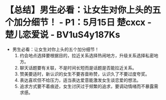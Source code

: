 # 【总结】男生必看：让女生对你上头的五个加分细节！ - P1：5月15日 楚cxcx - 楚儿恋爱说 - BV1uS4y187Ks

-   男生必看：让女生对你上头的五个加分细节！
    1.  约会地点选择要根据目的，拉近关系选择热闹地方，升级关系选择私密地方。
    2.  聊天话题要有关联，不是时间长短而是话题是否能拉近关系。
    3.  赞美要适时，新认识的女生不要吝啬称赞，认识久了不要过度夸奖。
    4.  表达喜欢但不给压力，适当表达爱意能激发女生谈恋爱的想法。
    5.  追求方式要不着痕迹，女生讨厌过于频繁的追求，要调动情绪而不暴露需求感。